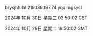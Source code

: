 brysjhhrhl 219.139.197.74 yqqlmgsycl

2024年 10月 30日 星期三 03:50:02 CST

2024年 10月 29日 星期二 19:50:02 GMT
